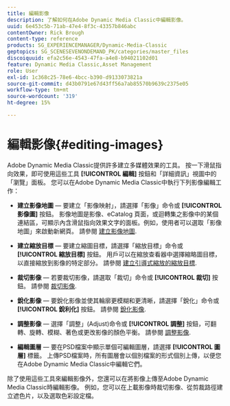 ```yaml
---
title: 編輯影像
description: 了解如何在Adobe Dynamic Media Classic中編輯影像。
uuid: 6e453c5b-71ab-47e4-8f3c-43357b846abc
contentOwner: Rick Brough
content-type: reference
products: SG_EXPERIENCEMANAGER/Dynamic-Media-Classic
geptopics: SG_SCENESEVENONDEMAND_PK/categories/master_files
discoiquuid: efa2c56e-4543-47fa-a4e8-b94021102d01
feature: Dynamic Media Classic,Asset Management
role: User
exl-id: 1c368c25-78e6-4bcc-b390-d9133073821a
source-git-commit: d43b0791e67d43ff56a7ab85570b9639c2375e05
workflow-type: tm+mt
source-wordcount: '319'
ht-degree: 15%

---
```


# 編輯影像{#editing-images}

Adobe Dynamic Media Classic提供許多建立多媒體效果的工具。 按一下滑鼠指向效果，即可使用這些工具 **[!UICONTROL 編輯]** 按鈕和「詳細資訊」視圖中的「瀏覽」面板。 您可以在Adobe Dynamic Media Classic中執行下列影像編輯工作：

* **建立影像地圖**  — 要建立「影像映射」，請選擇「影像」命令或 **[!UICONTROL 影像圖]** 按鈕。 影像地圖是影像、eCatalog 頁面，或迴轉集之影像中的某個連結區，可顯示內含滑鼠指向效果文字的面板。例如，使用者可以選取「影像地圖」來啟動新網頁。 請參閱 [建立影像地圖](/help/creating-image-maps.md).

* **建立縮放目標**  — 要建立縮圖目標，請選擇「縮放目標」命令或 **[!UICONTROL 縮放目標]** 按鈕。 用戶可以在縮放查看器中選擇縮略圖目標，以直接縮放到影像的特定部分。 請參閱 [建立引導式縮放的縮放目標](/help/creating-zoom-targets-guided-zoom.md).

* **裁切影像**  — 若要裁切影像，請選取「裁切」命令或 **[!UICONTROL 裁切]** 按鈕。 請參閱 [裁切影像](/help/cropping-image.md).

* **銳化影像**  — 要銳化影像並使其輪廓更模糊和更清晰，請選擇「銳化」命令或 **[!UICONTROL 銳利化]** 按鈕。 請參閱 [銳化影像](/help/sharpening-image.md).

* **調整影像**  — 選擇「調整」(Adjust)命令或 **[!UICONTROL 調整]** 按鈕，可翻轉、旋轉、模糊、著色或更改影像的顏色平衡。 請參閱 [調整影像](/help/adjusting-image.md).

* **編輯圖層**  — 要在PSD檔案中顯示單個可編輯圖層，請選擇 **[!UICONTROL 圖層]** 標籤。 上傳PSD檔案時，所有圖層會以個別檔案的形式個別上傳，以便您在Adobe Dynamic Media Classic中編輯它們。

除了使用這些工具來編輯影像外，您還可以在將影像上傳至Adobe Dynamic Media Classic時編輯影像。 例如，您可以在上載影像時裁切影像、從剪裁路徑建立遮色片，以及選取色彩設定檔。
